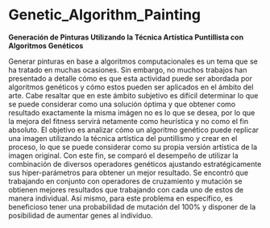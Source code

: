 # Genetic_Algorithm_Painting
**Generación de Pinturas Utilizando la Técnica Artística Puntillista con Algoritmos Genéticos**

Generar pinturas en base a algoritmos computacionales es un tema que se ha tratado en
muchas ocasiones. Sin embargo, no muchos trabajos han presentado a detalle cómo es que esta actividad
puede ser abordada por algoritmos genéticos y cómo estos pueden ser aplicados en el ámbito del arte. Cabe
resaltar que en este ámbito subjetivo es difícil determinar lo que se puede considerar como una solución
óptima y que obtener como resultado exactamente la misma imágen no es lo que se desea, por lo que la
mejora del fitness servirá netamente como heurística y no como el fin absoluto. El objetivo es analizar
cómo un algoritmo genético puede replicar una imagen utilizando la técnica artística del puntillismo y crear
en el proceso, lo que se puede considerar como su propia versión artística de la imagen original. Con este
fin, se comparó el desempeño de utilizar la combinación de diversos operadores genéticos ajustando
estratégicamente sus hiper-parámetros para obtener un mejor resultado. Se encontró que trabajando en
conjunto con operadores de cruzamiento y mutación se obtienen mejores resultados que trabajando con
cada uno de estos de manera individual. Así mismo, para este problema en específico, es beneficioso tener
una probabilidad de mutación del 100% y disponer de la posibilidad de aumentar genes al individuo.

